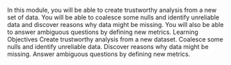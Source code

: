 In this module, you will be able to create trustworthy analysis from a new set of data. You will be able to coalesce some nulls and identify unreliable data and discover reasons why data might be missing. You will also be able to answer ambiguous questions by defining new metrics.
Learning Objectives
Create trustworthy analysis from a new dataset.
Coalesce some nulls and identify unreliable data.
Discover reasons why data might be missing.
Answer ambiguous questions by defining new metrics.
